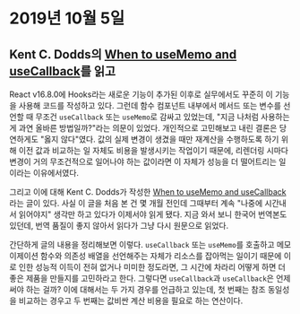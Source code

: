 # 2019년 10월 5일

## Kent C. Dodds의 [When to useMemo and useCallback](https://kentcdodds.com/blog/usememo-and-usecallback)를 읽고

React v16.8.0에 Hooks라는 새로운 기능이 추가된 이후로 실무에서도 꾸준히 이 기능을 사용해 코드를 작성하고 있다. 그런데 함수 컴포넌트 내부에서 메서드 또는 변수를 선언할 때 무조건 `useCallback` 또는 `useMemo`로 감싸고 있었는데, "지금 나처럼 사용하는 게 과연 올바른 방법일까?"라는 의문이 있었다. 개인적으로 고민해보고 내린 결론은 당연하게도 "옳지 않다"였다. 값의 실제 변경이 생겼을 때만 재계산을 수행하도록 하기 위해 이전 값과 비교하는 일 자체도 비용을 발생시키는 작업이기 때문에, 리렌더링 시마다 변경이 거의 무조건적으로 일어나야 하는 값이라면 이 자체가 성능을 더 떨어트리는 일이라는 이유에서였다.

그리고 이에 대해 Kent C. Dodds가 작성한 [When to useMemo and useCallback](https://kentcdodds.com/blog/usememo-and-usecallback)라는 글이 있다. 사실 이 글을 처음 본 건 몇 개월 전인데 그때부터 계속 "나중에 시간내서 읽어야지" 생각만 하고 있다가 이제서야 읽게 됐다. 지금 와서 보니 한국어 번역본도 있던데, 번역 품질이 좋지 않아서 읽다가 그냥 다시 원문으로 읽었다.

간단하게 글의 내용을 정리해보면 이렇다. `useCallback` 또는 `useMemo`를 호출하고 메모이제이션 함수와 의존성 배열을 선언해주는 자체가 리소스를 잡아먹는 일이기 때문에 이로 인한 성능적 이득이 전혀 없거나 미미한 정도라면, 그 시간에 차라리 어떻게 하면 더 좋은 제품을 만들지를 고민하라고 한다. 그렇다면 `useCallback`과 `useCallback`은 언제 써야 하는 걸까? 이에 대해서는 두 가지 경우를 언급하고 있는데, 첫 번째는 참조 동일성을 비교하는 경우고 두 번째는 값비싼 계산 비용을 필요로 하는 연산이다.

